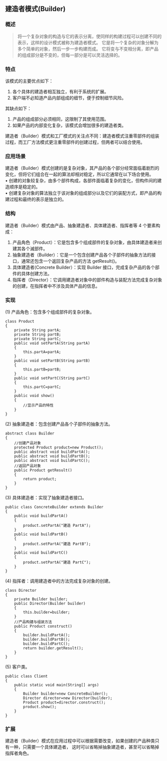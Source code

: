 ## 建造者模式(Builder)    

### 概述    

> 将一个复杂对象的构造与它的表示分离，使同样的构建过程可以创建不同的表示，这样的设计模式被称为建造者模式。
> 它是将一个复杂的对象分解为多个简单的对象，然后一步一步构建而成。
> 它将变与不变相分离，即产品的组成部分是不变的，但每一部分是可以灵活选择的。    

### 特点    

该模式的主要优点如下：     
1. 各个具体的建造者相互独立，有利于系统的扩展。    
2. 客户端不必知道产品内部组成的细节，便于控制细节风险。    

其缺点如下：     
1. 产品的组成部分必须相同，这限制了其使用范围。    
2. 如果产品的内部变化复杂，该模式会增加很多的建造者类。    

建造者（Builder）模式和工厂模式的关注点不同：建造者模式注重零部件的组装过程，而工厂方法模式更注重零部件的创建过程，但两者可以结合使用。    

### 应用场景    

建造者（Builder）模式创建的是复杂对象，其产品的各个部分经常面临着剧烈的变化，但将它们组合在一起的算法却相对稳定，所以它通常在以下场合使用。    
• 创建的对象较复杂，由多个部件构成，各部件面临着复杂的变化，但构件间的建造顺序是稳定的。    
• 创建复杂对象的算法独立于该对象的组成部分以及它们的装配方式，即产品的构建过程和最终的表示是独立的。    

### 结构    

建造者（Builder）模式由产品、抽象建造者、具体建造者、指挥者等 4 个要素构成：    
1. 产品角色（Product）：它是包含多个组成部件的复杂对象，由具体建造者来创建其各个滅部件。    
2. 抽象建造者（Builder）：它是一个包含创建产品各个子部件的抽象方法的接口，通常还包含一个返回复杂产品的方法 getResult()。    
3. 具体建造者(Concrete Builder）：实现 Builder 接口，完成复杂产品的各个部件的具体创建方法。    
4. 指挥者（Director）：它调用建造者对象中的部件构造与装配方法完成复杂对象的创建，在指挥者中不涉及具体产品的信息。    

### 实现    

(1) 产品角色：包含多个组成部件的复杂对象。     

```
class Product
{
    private String partA;
    private String partB;
    private String partC;
    public void setPartA(String partA)
    {
        this.partA=partA;
    }
    public void setPartB(String partB)
    {
        this.partB=partB;
    }
    public void setPartC(String partC)
    {
        this.partC=partC;
    }
    public void show()
    {
        //显示产品的特性
    }
}
```    

(2) 抽象建造者：包含创建产品各个子部件的抽象方法。    

```
abstract class Builder
{
    //创建产品对象
    protected Product product=new Product();
    public abstract void buildPartA();
    public abstract void buildPartB();
    public abstract void buildPartC();
    //返回产品对象
    public Product getResult()
    {
        return product;
    }
}
```    

(3) 具体建造者：实现了抽象建造者接口。     

```
public class ConcreteBuilder extends Builder
{
    public void buildPartA()
    {
        product.setPartA("建造 PartA");
    }
    public void buildPartB()
    {
        product.setPartA("建造 PartB");
    }
    public void buildPartC()
    {
        product.setPartA("建造 PartC");
    }
}
```    

(4) 指挥者：调用建造者中的方法完成复杂对象的创建。     

```
class Director
{
    private Builder builder;
    public Director(Builder builder)
    {
        this.builder=builder;
    }
    //产品构建与组装方法
    public Product construct()
    {
        builder.buildPartA();
        builder.buildPartB();
        builder.buildPartC();
        return builder.getResult();
    }
}
```    

(5) 客户类。    

```
public class Client
{
    public static void main(String[] args)
    {
        Builder builder=new ConcreteBuilder();
        Director director=new Director(builder);
        Product product=director.construct();
        product.show();
    }
}
```    

### 扩展     

建造者（Builder）模式在应用过程中可以根据需要改变，如果创建的产品种类只有一种，只需要一个具体建造者，
这时可以省略掉抽象建造者，甚至可以省略掉指挥者角色。


